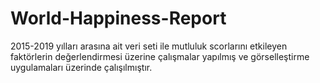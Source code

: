 # World-Happiness-Report
2015-2019 yılları arasına ait veri seti ile mutluluk scorlarını etkileyen faktörlerin değerlendirmesi üzerine çalışmalar yapılmış ve görselleştirme uygulamaları üzerinde çalışılmıştır.
